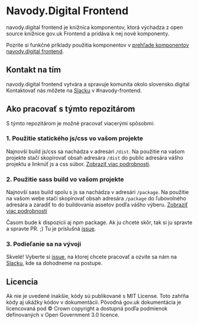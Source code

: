 # Navody.Digital Frontend

navody.digital frontend je knižnica komponentov, ktorá výchadza z open source knižnice gov.uk Frontend a pridáva k nej nové komponenty.

Pozrite si funkčné príklady použitia komponentov v [prehľade komponentov navody.digital frontend](http://navody-frontend.staging.slovensko.digital/).

## Kontakt na tím

navody.digital frontend vytvára a spravuje komunita okolo slovensko.digital Kontaktovať nás môžete na [Slacku](https://slovensko-digital.slack.com/messages/CEGR9AZT5) v #navody-frontend.

## Ako pracovať s týmto repozitárom

S týmto repozitárom je možné pracovať viacerými spôsobmi:

### 1. Použitie statického js/css vo vašom projekte

Najnovší build js/css sa nachádza v adresári `/dist`. Na použitie na vašom projekte stačí skopírovať obsah adresára `/dist` do public adresára vášho projektu a linknúť js a css súbor. [Zobraziť viac podrobnosti](docs/installation/installing-from-dist.md).

### 2. Použitie sass build vo vašom projekte

Najnovší sass build spolu s js sa nachádza v adresári `/package`. Na použitie na vašom webe stačí skopírovať obsah adresára `/package` do ľubovolného adresára a zaradiť to do buildovania assetov podľa vášho výberu. [Zobraziť viac podrobností](docs/installation/installing-with-npm.md)

Časom bude k dispozícii aj npm package. Ak ju chcete skôr, tak si ju spravte a spravte PR. ;) Tu je príslušná [issue](https://github.com/slovensko-digital/navody-frontend/issues/31).

### 3. Podieľanie sa na vývoji

Skvelé! Vyberte si [issue](https://github.com/slovensko-digital/navody-frontend/issues), na ktorej chcete pracovať a ozvite sa nám na [Slacku](https://slovensko-digital.slack.com/messages/CEGR9AZT5), kde sa dohodneme na postupe.

## Licencia

Ak nie je uvedené inakšie, kódy sú publikované s MIT License. Toto zahŕňa kódy aj ukážky kódov v dokumentácii.
Pôvodná gov.uk dokumentácia je licencovaná pod &copy; Crown copyright a dostupná podľa podmienok definovaných v
Open Government 3.0 licence.
